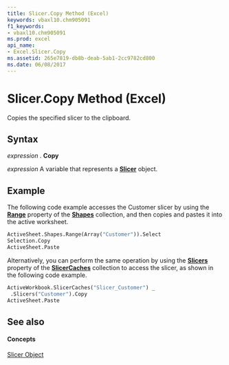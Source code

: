 ```yaml
---
title: Slicer.Copy Method (Excel)
keywords: vbaxl10.chm905091
f1_keywords:
- vbaxl10.chm905091
ms.prod: excel
api_name:
- Excel.Slicer.Copy
ms.assetid: 265e7819-db8b-deab-5ab1-2cc9782cd800
ms.date: 06/08/2017
---
```



# Slicer.Copy Method (Excel)

Copies the specified slicer to the clipboard.


## Syntax

 _expression_ . **Copy**

 _expression_ A variable that represents a **[Slicer](slicer-object-excel.md)** object.


## Example

The following code example accesses the Customer slicer by using the  **[Range](shapes-range-property-excel.md)** property of the **[Shapes](shapes-object-excel.md)** collection, and then copies and pastes it into the active worksheet.


```vb
ActiveSheet.Shapes.Range(Array("Customer")).Select 
Selection.Copy 
ActiveSheet.Paste 

```

Alternatively, you can perform the same operation by using the  **[Slicers](slicercache-slicers-property-excel.md)** property of the **[SlicerCaches](slicercaches-object-excel.md)** collection to access the slicer, as shown in the following code example.




```vb
ActiveWorkbook.SlicerCaches("Slicer_Customer") _ 
 .Slicers("Customer").Copy 
ActiveSheet.Paste
```


## See also


#### Concepts


[Slicer Object](slicer-object-excel.md)

